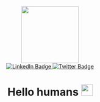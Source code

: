 
<!--
**goretti16kate/goretti16kate** is a ✨ _special_ ✨ repository because its `README.md` (this file) appears on your GitHub profile.

Here are some ideas to get you started:

- 🔭 I’m currently working on ...
- 🌱 I’m currently learning ...
- 👯 I’m looking to collaborate on ...
- 🤔 I’m looking for help with ...
- 💬 Ask me about ...
- 📫 How to reach me: ...
- 😄 Pronouns: ...
- ⚡ Fun fact: ...
-->


<div id="header" align="center">
  <img src="https://media.giphy.com/media/YRMb6dd7zprS00JdGZ/giphy.gif" width="150"/>

<div id="badges">
<a href="https://www.linkedin.com/in/catherine-goretti/">
  <img src="https://img.shields.io/badge/LinkedIn-blue?style=for-the-badge&logo=linkedin&logoColor=white" alt="LinkedIn Badge"/>
  </a>
  <a href="https://twitter.com/Kat_goretti">
  <img src="https://img.shields.io/badge/Twitter-white?style=for-the-badge&logo=twitter&logoColor=blue" alt="Twitter Badge"/>
  </a>
</div>
<img src="https://komarev.com/ghpvc/?username=goretti16kate&style=flat-square&color=blue" alt=""/>

<h1>
  Hello humans
  <img src="https://media.giphy.com/media/hvRJCLFzcasrR4ia7z/giphy.gif" width="30px"/>
</h1>
</div>
